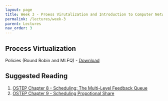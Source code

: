 ```yaml
---
layout: page
title: Week 3 - Proess Virutalization and Introduction to Computer Networks
permalink: /lectures/week-3
parent: Lectures
nav_order: 3
---
```


## Process Virtualization

Policies (Round Robin and MLFQ) - [Download](https://karthikv1392.github.io/cs3301_osn/slides/OSN_L05.pdf)


## Suggested Reading

1. [OSTEP Chapter 8 - Scheduling: The Multi-Level Feedback Queue](https://pages.cs.wisc.edu/~remzi/OSTEP/cpu-sched-mlfq.pdf)
2. [OSTEP Chapter 9 - Scheduling Propotional Share](https://pages.cs.wisc.edu/~remzi/OSTEP/cpu-sched-lottery.pdf)